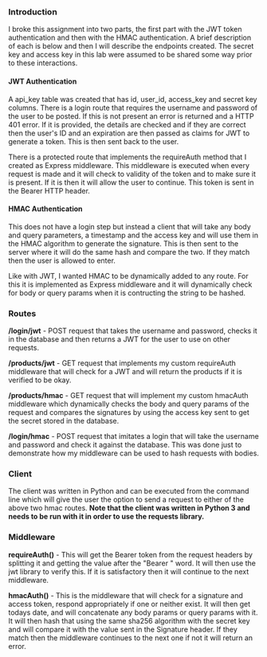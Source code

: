 ### Introduction

I broke this assignment into two parts, the first part with the JWT token authentication and then with the HMAC authentication. A brief description of each is below and then I will describe the endpoints created. The secret key and access key in this lab were assumed to be shared some way prior to these interactions.



#### JWT Authentication

A api_key table was created that has id, user_id, access_key and secret key columns. There is a login route that requires the username and password of the user to be posted. If this is not present an error is returned and a HTTP 401 error. If it is provided, the details are checked and if they are correct then the user's ID and an expiration are then passed as claims for JWT to generate a token. This is then sent back to the user.

There is a protected route that implements the requireAuth method that I created as Express middleware. This middleware is executed when every request is made and it will check to validity of the token and to make sure it is present. If it is then it will allow the user to continue. This token is sent in the Bearer HTTP header.



#### HMAC Authentication

This does not have a login step but instead a client that will take any body and query parameters, a timestamp and the access key and will use them in the HMAC algorithm to generate the signature. This is then sent to the server where it will do the same hash and compare the two. If they match then the user is allowed to enter.

Like with JWT, I wanted HMAC to be dynamically added to any route. For this it is implemented as Express middleware and it will dynamically check for body or query params when it is contructing the string to be hashed.



### Routes

**/login/jwt** - POST request that takes the username and password, checks it in the database and then returns a JWT for the user to use on other requests.

**/products/jwt** - GET request that implements my custom requireAuth middleware that will check for a JWT and will return the products if it is verified to be okay.

**/products/hmac** - GET request that will implement my custom hmacAuth middleware which dynamically checks the body and query params of the request and compares the signatures by using the access key sent to get the secret stored in the database.

**/login/hmac** - POST request that imitates a login that will take the username and password and check it against the database. This was done just to demonstrate how my middleware can be used to hash requests with bodies.



### Client

The client was written in Python and can be executed from the command line which will give the user the option to send a request to either of the above two hmac routes. **Note that the client was written in Python 3 and needs to be run with it in order to use the requests library.**



### Middleware

**requireAuth()** - This will get the Bearer token from the request headers by splitting it and getting the value after the "Bearer " word. It will then use the jwt library to verify this. If it is satisfactory then it will continue to the next middleware.

**hmacAuth()** - This is the middleware that will check for a signature and access token, respond appropriately if one or neither exist. It will then get todays date, and will concatenate any body params or query params with it. It will then hash that using the same sha256 algorithm with the secret key and will compare it with the value sent in the Signature header. If they match then the middleware continues to the next one if not it will return an error.
